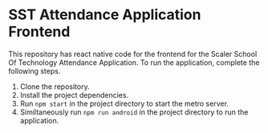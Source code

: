 # SST Attendance Application Frontend

This repository has react native code for the frontend for the Scaler School Of Technology Attendance Application. To run the application, complete the following steps.

1. Clone the repository.
2. Install the project dependencies.
3. Run `npm start` in the project directory to start the metro server.
4. Similtaneously run `npm run android` in the project directory to run the application.
